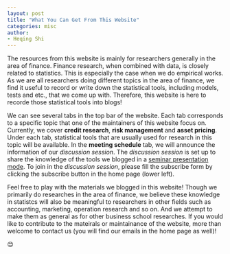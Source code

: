 ```yaml
---
layout: post
title: "What You Can Get From This Website"
categories: misc
author:
- Heqing Shi
---
```


The resources from this website is mainly for researchers generally in the area of finance. Finance research, when combined with data, is closely related to statistics. This is especially the case when we do empirical works. As we are all researchers doing different topics in the area of finance, we find it useful to record or write down the statistical tools, including models, tests and etc., that we come up with. Therefore, this website is here to recorde those statistical tools into blogs!

We can see several tabs in the top bar of the website. Each tab corresponds to a specific topic that one of the maintainers of this website focus on. Currently, we cover **credit research**, **risk management** and **asset pricing**. Under each tab, statistical tools that are usually used for research in this topic will be available. In the **meeting schedule** tab, we will announce the information of our *discussion session*. The *discussion session* is set up to share the knowledge of the tools we blogged in a <u>seminar presentation mode</u>. To join in the *discussion session*, please fill the subscribe form by clicking the subscribe button in the home page (lower left).

Feel free to play with the materials we blogged in this website! Though we primarily do researches in the area of finance, we believe these knowledge in statistcs will also be meaningful to researchers in other fields such as accounting, marketing, operation research and so on. And we attempt to make them as general as for other business school researches. If you would like to contribute to the mateirals or maintainance of the website, more than welcome to contact us (you will find our emails in the home page as well)!

&#128522;
